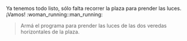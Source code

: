 Ya tenemos todo listo, sólo falta recorrer la plaza para prender las luces. ¡Vamos! :woman_running::man_running:

> Armá el programa para prender las luces de las dos veredas horizontales de la plaza. 

